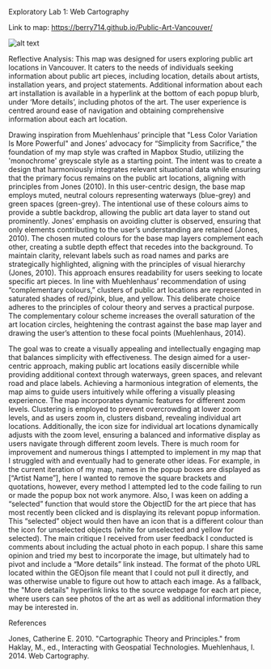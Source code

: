 Exploratory Lab 1: Web Cartography

Link to map: https://berry714.github.io/Public-Art-Vancouver/

![alt text](https://github.com/berry714/Public-Art-Vancouver/screenshot.png "Public Art Locations")

Reflective Analysis: 
This map was designed for users exploring public art locations in Vancouver. It caters to the needs of individuals seeking information about public art pieces, including location, details about artists, installation years, and project statements. Additional information about each art installation is available in a hyperlink at the bottom of each popup blurb, under ‘More details’, including photos of the art. The user experience is centred around ease of navigation and obtaining comprehensive information about each art location. 

Drawing inspiration from Muehlenhaus’ principle that "Less Color Variation Is More Powerful" and Jones’ advocacy for “Simplicity from Sacrifice,” the foundation of my map style was crafted in Mapbox Studio, utilizing the 'monochrome' greyscale style as a starting point. The intent was to create a design that harmoniously integrates relevant situational data while ensuring that the primary focus remains on the public art locations, aligning with principles from Jones (2010). In this user-centric design, the base map employs muted, neutral colours representing waterways (blue-grey) and green spaces (green-grey). The intentional use of these colours aims to provide a subtle backdrop, allowing the public art data layer to stand out prominently. Jones’ emphasis on avoiding clutter is observed, ensuring that only elements contributing to the user’s understanding are retained (Jones, 2010). The chosen muted colours for the base map layers complement each other, creating a subtle depth effect that recedes into the background. To maintain clarity, relevant labels such as road names and parks are strategically highlighted, aligning with the principles of visual hierarchy (Jones, 2010). This approach ensures readability for users seeking to locate specific art pieces. In line with Muehlenhaus’ recommendation of using “complementary colours,” clusters of public art locations are represented in saturated shades of red/pink, blue, and yellow. This deliberate choice adheres to the principles of colour theory and serves a practical purpose. The complementary colour scheme increases the overall saturation of the art location circles, heightening the contrast against the base map layer and drawing the user’s attention to these focal points (Muehlenhaus, 2014).

The goal was to create a visually appealing and intellectually engaging map that balances simplicity with effectiveness. The design aimed for a user-centric approach, making public art locations easily discernible while providing additional context through waterways, green spaces, and relevant road and place labels. Achieving a harmonious integration of elements, the map aims to guide users intuitively while offering a visually pleasing experience. The map incorporates dynamic features for different zoom levels. Clustering is employed to prevent overcrowding at lower zoom levels, and as users zoom in, clusters disband, revealing individual art locations. Additionally, the icon size for individual art locations dynamically adjusts with the zoom level, ensuring a balanced and informative display as users navigate through different zoom levels. There is much room for improvement and numerous things I attempted to implement in my map that I struggled with and eventually had to generate other ideas. For example, in the current iteration of my map, names in the popup boxes are displayed as [“Artist Name”], here I wanted to remove the square brackets and quotations, however, every method I attempted led to the code failing to run or made the popup box not work anymore. Also, I was keen on adding a “selected” function that would store the ObjectID for the art piece that has most recently been clicked and is displaying its relevant popup information. This “selected” object would then have an icon that is a different colour than the icon for unselected objects (white for unselected and yellow for selected). The main critique I received from user feedback I conducted is comments about including the actual photo in each popup. I share this same opinion and tried my best to incorporate the image, but ultimately had to pivot and include a “More details” link instead. The format of the photo URL located within the GEOjson file meant that I could not pull it directly, and was otherwise unable to figure out how to attach each image. As a fallback, the "More details" hyperlink links to the source webpage for each art piece, where users can see photos of the art as well as additional information they may be interested in.


References

Jones, Catherine E. 2010. "Cartographic Theory and Principles." from Haklay, M., ed., Interacting with Geospatial Technologies.
Muehlenhaus, I. 2014. Web Cartography.
